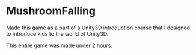 # MushroomFalling

Made this game as a part of a Unity3D introduction course that I designed to introduce kids to the world of Unity3D.

This entire game was made under 2 hours.

<a href="https://imgflip.com/gif/42oftw"></a>
